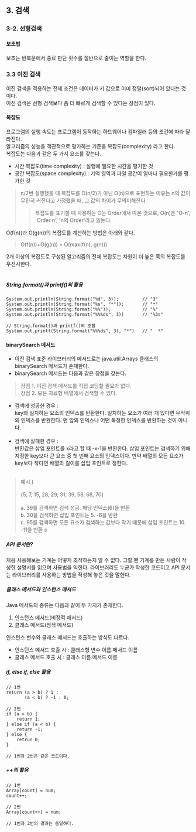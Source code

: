 ## 3. 검색
### 3-2. 선형검색
#### 보초법
보초는 반복문에서 종료 판단 횟수를 절반으로 줄이는 역할을 한다.
### 3.3 이진 검색
이진 검색을 적용하는 전제 조건은 데이터가 키 값으로 이미 정렬(sort)되어 있다는 것이다.<br>
이진 검색은 선형 검색보다 좀 더 빠르게 검색할 수 있다는 장점이 있다.
#### 복잡도
프로그램의 실행 속도는 프로그램이 동작하는 하드웨어나 컴파일러 등의 조건에 따라
달라진다. <br> 알고리즘의 성능을 객관적으로 평가하는 기준을 복잡도(complexity)
라고 한다.<br> 복잡도는 다음과 같은 두 가지 요소를 갖는다.
- 시간 복잡도(time complexity) : 실행에 필요한 시간을 평가한 것
- 공간 복잡도(space complexity) : 기억 영역과 파일 공간이 얼마나 필요한가를 평가한 것
> n/2번 실행했을 때 복잡도를 O(n/2)가 아닌 O(n)으로 표현하는 이유는 n의 값이
> 무한히 커진다고 가정했을 때, 그 값의 차이가 무의미해진다.<br>
>> 복잡도를 표기할 때 사용하는 O는 Order에서 따온 것으로, 
O(n)은 'O-n', 'Order n', 'n의 Order'라고 읽는다.

O(f(n))과 O(g(n))의 복잡도를 계산하는 방법은 아래와 같다.
>O(f(n))+O(g(n)) = O(max(f(n), g(n)))

2개 이상의 복잡도로 구성된 알고리즘의 전체 복잡도는 차원이 더 높은 쪽의
복잡도를 우선시한다.<br>
<br>
##### String.format()과 printf()의 활용
```
System.out.println(String.format("%d", 3));         // "3"
System.out.println(String.format("%s", "*"));       // "*"
System.out.println(String.format("%%"));            // "%"
System.out.println(String.format("%%%ds", 3))       // "%3s"

// String.format()과 printf()의 조합
System.out.printf(String.format("%%%ds", 3), "*")   // "  *"
```

#### binarySearch 메서드
- 이진 검색 표준 라이브러리의 메서드로는 java.util.Arrays 클래스의
binarySearch 메서드가 존재한다.
- binarySearch 메서드는 다음과 같은 장점을 갖는다.
> 장점 1. 이진 검색 메서드를 직접 코딩할 필요가 없다.<br>
> 장점 2. 모든 자료형 배열에서 검색할 수 있다.

- 검색에 성공한 경우 : <br>
key와 일치하는 요소의 인덱스를 반환한다. 일치하는 요소가 여러 개 있다면 무작위의
인덱스를 반환한다. 맨 앞의 인덱스나 어떤 특정한 인덱스를 반환하는 것이 아니다.
<br><br>
- 검색에 실패한 경우 : <br>
반환값은 삽입 포인트를 x라고 할 때 -x-1을 반환한다. 
삽입 포인트는 검색하기 위해 지정한 key보다 큰 요소 중 첫 번째 요소의 인덱스이다.
만약 배열의 모든 요소가 key보다 작다면 배열의 길이를 삽입 포인트로 정한다.
<br><br>
> 예시 ) <br><br>
> {5, 7, 15, 28, 29, 31, 39, 58, 68, 70} <br><br>
> a. 39를 검색하면 검색 성공. 해당 인덱스(6)을 반환 <br>
> b. 30을 검색하면 삽입 포인트는 5. -6을 반환 <br>
> c. 95를 검색하면 모든 요소가 검색하는 값보다 작기 때문에 삽입 포인트는 10. -11을 반환
s
##### API 문서란?
처음 사용해보는 기계는 어떻게 조작하는지 알 수 없다.
그럴 땐 기계를 만든 사람이 작성한 설명서를 읽으며 사용법을 익힌다.
라이브러리도 누군가 작성한 코드이고 API 문서는
라이브러리를 사용하는 방법을 작성해 놓은 것을 말한다.

##### 클래스 메서드와 인스턴스 메서드
Java 메서드의 종류는 다음과 같이 두 가지가 존재한다.
1. 인스턴스 메서드(비정적 메서드)
2. 클래스 메서드(정적 메서드)<br>

인스턴스 변수와 클래스 메서드는 호출하는 방식도 다르다.
- 인스턴스 메서드 호출 시 : 클래스형 변수 이름.메서드 이름
- 클래스 메서드 호출 시 : 클래스 이름.메서드 이름

##### if, else if, else 활용
```
// 1번
return (a > b) ? 1 :
       (a < b) ? -1 : 0;

// 2번
if (a > b) {
    return 1;
} else if (a < b) {
    return -1;
} else {
    retrun 0;
}

// 1번과 2번은 같은 코드이다.
```
##### ++의 활용
```
// 1번
Array[count] = num;
count++;

// 2번
Array[count++] = num;

// 1번과 2번의 결과는 동일하다.
```
